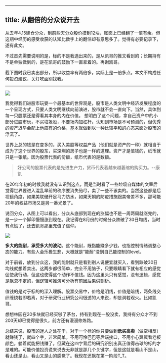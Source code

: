 
---
title: 从翻倍的分众说开去
---

从去年4.15建仓分众，到前些天分众股价摸到12块，账面上已经翻了一倍有余。但这期中经历的感受收获的认知比数字上的翻倍却有意思多了。觉得有必要记录下，遂有此文。

不过首先需要说明的是，标的不是我选出来的，是从凯哥的推文看到的；长期持有不是单独做到的，是在凯哥的鼓励下一直拿着的。再谢凯哥。

截下图时我已卖出部分，所以收益率有两倍多，实际上是一倍多点。本文不构成任何投资建议，关灯吃面别找我。

---
![](https://i.loli.net/2021/01/24/2FwztGOjXfI3kpy.png)

我觉得我们进股市玩耍一个最基本的世界观是，股市是人类文明中经济发展程度的一个呈现方式，只要人类文明继续向前演进，股市就不会一直向下。当然，具体到每一只股票还是得看其本身的内在价值。
想明白了这个问题，拿自己资产中的小部分进股市玩，不买垃圾股，不要场内加杠杆，认知到市场是不可预测的，但优秀的资产迟早会配上他应有的价格，基本就做到以一种比较平和的心态来面对股市的浮沉了。

世界上总的钱是在变多的，买入美股等权益产品（他们就是资产的一种）就相当于成为了这个世界的股东，买深圳的房子也是一样的道理。资产才是值钱的，纸币就只是一张纸。因为股票代表的份额，纸币代表的是数额。

> 好公司的股票代表的是先进生产力，货币代表着越来越萎缩的购买力。--康凯

在20年年初的时候我就没有认识到这点，而是当时看了一些垃圾自媒体的文章后觉得世界要进入混乱早前的秩序要消失殆尽，卖了一些不该卖的。当然这些都是后视镜角度，如果美联储开足马力防水，如果天朝的防疫措施跟美帝差不多，那可能20年的权益市场又是另一番光景了。

说回分众，从图上可以看出，分众从底部到现在的涨幅也不是一周两周就涨完的，是一步一个脚印慢慢涨到现在。我记得在8月份的时候分众跌破了30日均线，当时有点慌了，还去凯哥那里充值了信仰。

![](https://i.loli.net/2021/01/24/WfX6EyS7rNweCAP.png)

**多大的能耐，承受多大的波动**。这个能耐，既指能赚多少钱，也指控制情绪调整心态的能力。有些人会乐极生悲，大概就是“能耐”没到自己能控制的level。

对于前者，放到分众这，我的能耐就只是看到别人说便宜就买入，看到跌破30日均线就想着卖出。这两步都很简单，完全不用脑子，只要眼睛看下就有相应的感觉促使我行动，但这也使得这个动作不值钱。因为这里头只有感觉，没有逻辑，感觉是飘忽不定的，但逻辑可推演可分析有前因后果供剖析。

值钱的是对于标的的深入理解。股票交易中，价格是明线，价值是暗线，两条线交织缠绕若即若离，对于研究行业研究公司很透的人来说，却是洞若观火。比如凯哥。

想想林园在20多块就已经买够了茅台，持有到现在一股没卖，我持有分众才不到200天却已觉得是很久，前方还有漫漫修炼路。

总结来说，股市的迷人之处在于，对于一个标的你只要做到**低买高卖**（做空相反）就赚钱了，就四个字，非常简单。不用可怜巴巴等后端接口，不用小心翼翼看老板颜色，躺着就能把钱赚了。但藏在这四字背后的研究识别出真正值得击球的标的才是难的。可能价值投资说来说去无非就是那几个关键字，但是这就是看山不是山，看山还是山，看山又是山的感觉了。我现在还飘在第一阶段T_T。
